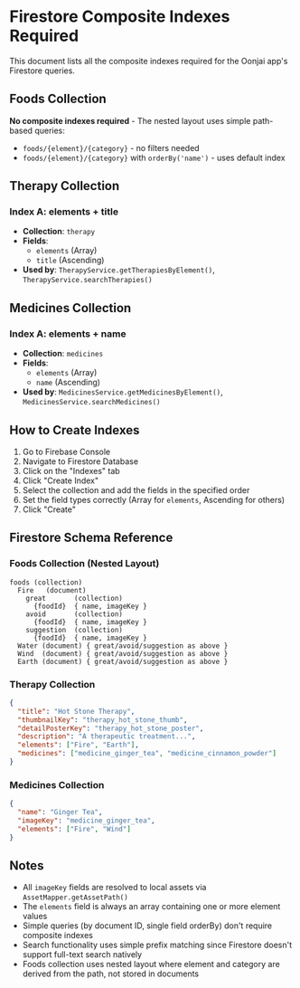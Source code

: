 # Firestore Composite Indexes Required

This document lists all the composite indexes required for the Oonjai app's Firestore queries.

## Foods Collection

**No composite indexes required** - The nested layout uses simple path-based queries:
- `foods/{element}/{category}` - no filters needed
- `foods/{element}/{category}` with `orderBy('name')` - uses default index

## Therapy Collection

### Index A: elements + title
- **Collection**: `therapy`
- **Fields**:
  - `elements` (Array)
  - `title` (Ascending)
- **Used by**: `TherapyService.getTherapiesByElement()`, `TherapyService.searchTherapies()`

## Medicines Collection

### Index A: elements + name
- **Collection**: `medicines`
- **Fields**:
  - `elements` (Array)
  - `name` (Ascending)
- **Used by**: `MedicinesService.getMedicinesByElement()`, `MedicinesService.searchMedicines()`

## How to Create Indexes

1. Go to Firebase Console
2. Navigate to Firestore Database
3. Click on the "Indexes" tab
4. Click "Create Index"
5. Select the collection and add the fields in the specified order
6. Set the field types correctly (Array for `elements`, Ascending for others)
7. Click "Create"

## Firestore Schema Reference

### Foods Collection (Nested Layout)
```
foods (collection)
  Fire   (document)
    great       (collection)
      {foodId}  { name, imageKey }
    avoid       (collection)
      {foodId}  { name, imageKey }
    suggestion  (collection)
      {foodId}  { name, imageKey }
  Water (document) { great/avoid/suggestion as above }
  Wind  (document) { great/avoid/suggestion as above }
  Earth (document) { great/avoid/suggestion as above }
```

### Therapy Collection
```json
{
  "title": "Hot Stone Therapy",
  "thumbnailKey": "therapy_hot_stone_thumb",
  "detailPosterKey": "therapy_hot_stone_poster",
  "description": "A therapeutic treatment...",
  "elements": ["Fire", "Earth"],
  "medicines": ["medicine_ginger_tea", "medicine_cinnamon_powder"]
}
```

### Medicines Collection
```json
{
  "name": "Ginger Tea",
  "imageKey": "medicine_ginger_tea",
  "elements": ["Fire", "Wind"]
}
```

## Notes

- All `imageKey` fields are resolved to local assets via `AssetMapper.getAssetPath()`
- The `elements` field is always an array containing one or more element values
- Simple queries (by document ID, single field orderBy) don't require composite indexes
- Search functionality uses simple prefix matching since Firestore doesn't support full-text search natively
- Foods collection uses nested layout where element and category are derived from the path, not stored in documents
